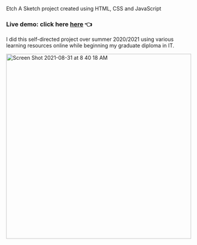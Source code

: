 Etch A Sketch project created using HTML, CSS and JavaScript

<h3>
Live demo: click here <a href="https://jonathan653.github.io/etch-a-sketch/">here</a> 👈
</h3>

I did this self-directed project over summer 2020/2021 using various learning resources online while beginning my graduate diploma in IT.  

<img width="500" alt="Screen Shot 2021-08-31 at 8 40 18 AM" src="https://user-images.githubusercontent.com/81852222/131402540-b127bad3-a71f-43eb-a6b3-716c8feb7cb7.png">
